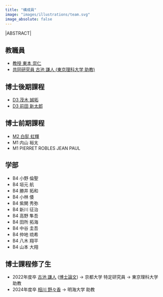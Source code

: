 ```yaml
---
title: "構成員"
image: "images/illustrations/team.svg"
image_absolute: false
---
```


|ABSTRACT|

## 教職員

- [教授 東本 崇仁](/tomoto/)
- [共同研究員 古池 謙人 (東京理科大学 助教)](https://koike.app/)

## 博士後期課程
- [D3 茂木 誠拓](/members/mogi/)
- [D3 前田 新太郎](https://shintaro.maeda.app/)

## 博士前期課程

- [M2 白髭 虹輝](/members/shirahige/)
- M1 内山 裕太
- M1 PIERRET ROBLES JEAN PAUL


## 学部

- B4 小野 倫聖
- B4 垣元 航
- B4 勝井 拓和
- B4 小林 倭
- B4 紫関 秀弥
- B4 新川 征治
- B4 高野 隼吾
- B4 田所 拓海
- B4 中谷 圭吾
- B4 仲地 琉希
- B4 八木 翔平
- B4 山本 大翔

## 博士課程修了生

- 2022年度卒 [古池 謙人](https://koike.app/) ([博士論文](http://id.nii.ac.jp/1245/00002150/)) -> 京都大学 特定研究員 -> 東京理科大学 助教
- 2024年度卒 [相川 野々香](/members/aikawa/) -> 明海大学 助教

